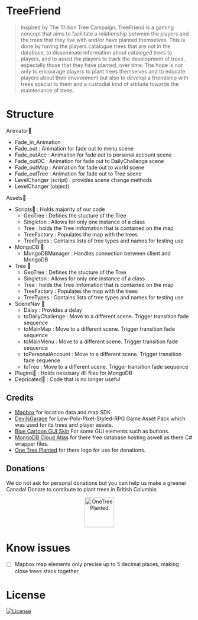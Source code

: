 # TreeFriend

> Inspired by The Trillion Tree Campaign, TreeFriend is a gaming concept that aims to facilitate a relationship between the players and the trees that they live with and/or have planted themselves. This is done by having the players catalogue trees that are not in the database, to disseminate information about cataloged trees to players, and to assist the players to track the development of trees, especially those that they have planted, over time. The hope is not only to encourage players to plant trees themselves and to educate players about their environment but also to develop a friendship with trees special to them and a custodial kind of attitude towards the maintenance of trees.

# Structure
Animator:file_folder:
 - Fade_in_Animation
 - Fade_out : Animation for fade out to menu scene
 - Fade_outAcc : Animation for fade out to personal account scene
 - Fade_outDC : Animation for fade out to DailyChallenge scene
 - Fade_outMap : Animation for fade out to world scene
 - Fade_outTree : Animation for fade out to Tree scene
 - LevelChanger (script) : provides scene change methods 
 - LevelChanger (object)
 
Assets:file_folder:
 - Scripts:file_folder: : Holds majority of our code
    - GeoTree : Defines the stucture of the Tree
    - Singleton : Allows for only one instance of a class
    - Tree : holds the Tree imfomation that is contained on the map
    - TreeFactory : Populates the map with the trees
    - TreeTypes : Contains lists of tree types and names for testing use
  - MongoDB :file_folder:
    - MongoDBManager : Handles connection between client and MongoDB
  - Tree :file_folder:
    - GeoTree : Defines the stucture of the Tree
    - Singleton : Allows for only one instance of a class
    - Tree : holds the Tree imfomation that is contained on the map
    - TreeFactory : Populates the map with the trees
    - TreeTypes : Contains lists of tree types and names for testing use
  - SceneNav :file_folder:
    - Dalay : Provides a delay
    - toDailyChallenge : Move to a different scene. Trigger transition fade sequence
    - toMainMap : Move to a different scene. Trigger transition fade sequence
    - toMainMenu : Move to a different scene. Trigger transition fade sequence
    - toPersonalAccount : Move to a different scene. Trigger transition fade sequence
    - toTree : Move to a different scene. Trigger transition fade sequence
  - Plugins:file_folder: : Holds nessisary dll files for MongoDB
  - Depricated:file_folder: : Code that is no longer useful


## Credits 
- [Mapbox](https://www.mongodb.com/cloud/atlas/ "Mapbox") for location data and map SDK
- [DevilsGarage](https://www.devilsgarage.com "DevilsGarage") for Low-Poly-Pixel-Styled-RPG Game Asset Pack which was used for its trees and player assets.
- [Blue Cartoon GUI Skin](https://assetstore.unity.com/packages/2d/gui/blue-cartoon-gui-skin-19535m "Blue Cartoon GUI Skin") For some GUI elements such as buttons.
- [MongoDB Cloud Atlas](https://www.mongodb.com/cloud/atlas/ "MongoDB Cloud Atlas") for there free database hosting aswell as there C# wrapper files.
- [One Tree Planted](https://onetreeplanted.org/ "MongoDB Cloud Atlas") for there logo for use for donations.
## Donations 

 We do not ask for personal donations but you can help us make a greener Canada! 
Donate to contibute to plant trees in British Columbia 
<p align="center">
  <a href="https://onetreeplanted.org/collections/canada/products/british-columbia-forests">
    <img src="https://raw.githubusercontent.com/DrewPDWeber/site/master/imgs/opensource/onetreeplanted.png" alt="OneTreePlanted" width="80" height="80">
  </a>
 

# Know issues
- [ ] Mapbox map elements only precise up to 5 decimal places, making close trees stack together

# License
[![License](http://img.shields.io/:license-mit-blue.svg?style=flat-square)](http://badges.mit-license.org)
